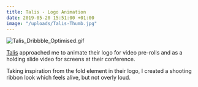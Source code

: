```yaml
---
title: Talis - Logo Animation
date: 2019-05-20 15:51:00 +01:00
image: "/uploads/Talis-Thumb.jpg"
---
```


![Talis_Dribbble_Optimised.gif](/uploads/Talis_Dribbble_Optimised.gif)

[Talis](https://talis.com/) approached me to animate their logo for video pre-rolls and as a holding slide video for screens at their conference.

Taking inspiration from the fold element in their logo, I created a shooting ribbon look which feels alive, but not overly loud.

